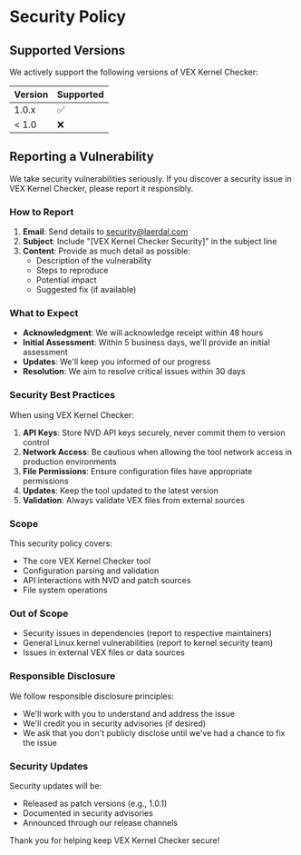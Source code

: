 # Security Policy

## Supported Versions

We actively support the following versions of VEX Kernel Checker:

| Version | Supported          |
| ------- | ------------------ |
| 1.0.x   | :white_check_mark: |
| < 1.0   | :x:                |

## Reporting a Vulnerability

We take security vulnerabilities seriously. If you discover a security issue in VEX Kernel Checker, please report it responsibly.

### How to Report

1. **Email**: Send details to <security@laerdal.com>
2. **Subject**: Include "[VEX Kernel Checker Security]" in the subject line
3. **Content**: Provide as much detail as possible:
   - Description of the vulnerability
   - Steps to reproduce
   - Potential impact
   - Suggested fix (if available)

### What to Expect

- **Acknowledgment**: We will acknowledge receipt within 48 hours
- **Initial Assessment**: Within 5 business days, we'll provide an initial assessment
- **Updates**: We'll keep you informed of our progress
- **Resolution**: We aim to resolve critical issues within 30 days

### Security Best Practices

When using VEX Kernel Checker:

1. **API Keys**: Store NVD API keys securely, never commit them to version control
2. **Network Access**: Be cautious when allowing the tool network access in production environments
3. **File Permissions**: Ensure configuration files have appropriate permissions
4. **Updates**: Keep the tool updated to the latest version
5. **Validation**: Always validate VEX files from external sources

### Scope

This security policy covers:

- The core VEX Kernel Checker tool
- Configuration parsing and validation
- API interactions with NVD and patch sources
- File system operations

### Out of Scope

- Security issues in dependencies (report to respective maintainers)
- General Linux kernel vulnerabilities (report to kernel security team)
- Issues in external VEX files or data sources

### Responsible Disclosure

We follow responsible disclosure principles:

- We'll work with you to understand and address the issue
- We'll credit you in security advisories (if desired)
- We ask that you don't publicly disclose until we've had a chance to fix the issue

### Security Updates

Security updates will be:

- Released as patch versions (e.g., 1.0.1)
- Documented in security advisories
- Announced through our release channels

Thank you for helping keep VEX Kernel Checker secure!
